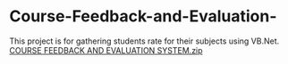 # Course-Feedback-and-Evaluation-
This project is for gathering students rate for their subjects using VB.Net.
[COURSE FEEDBACK AND EVALUATION SYSTEM.zip](https://github.com/user-attachments/files/18216799/COURSE.FEEDBACK.AND.EVALUATION.SYSTEM.zip)
